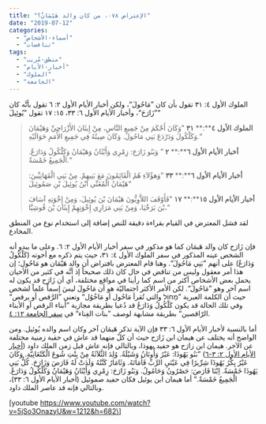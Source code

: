 ```yaml
---
title: "الإعتراض ٠٧٨، من كان والد هَيْمَانُ؟"
date: "2019-07-12"
categories: 
  - "أسماء-الأشخاص"
  - "تناقضات"
tags: 
  - "منطق-مُريب"
  - "أخبار-الأيام"
  - "الملوك"
  - "الجامعة"
---
```


الملوك الأول ٤: ٣١ تقول بأن كان ”مَاحُولَ“، ولكن أخبار الأيام الأول ٢: ٦ تقول بأنَّه كان ”زَارَحَ“، وأخبار الأيام الأول ٦: ٣٣، ١٥: ١٧ تقول ”يُوئِيلَ“

> **الملوك** **الأول** **٤****:** **٣١** ”وَكَانَ أَحْكَمَ مِنْ جَمِيعِ النَّاسِ، مِنْ إِيثَانَ الأَزْرَاحِيِّ وَهَيْمَانَ وَكَلْكُولَ وَدَرْدَعَ بَنِي مَاحُولَ. وَكَانَ صِيتُهُ فِي جَمِيعِ الأُمَمِ حَوَالَيْهِ.“
> 
> **أخبار** **الأيام** **الأول** **٦****:** **٢** ” وَبَنُو زَارَحَ: زِمْرِي وَأَيْثَانُ وَهَيْمَانُ وَكَلْكُولُ وَدَارَعُ. الْجَمِيعُ خَمْسَةٌ.“
> 
> **أخبار** **الأيام** **الأول** **٦****:** **٣٣** ”وَهؤُلاَءِ هُمُ الْقَائِمُونَ مَعَ بَنِيهِمْ. مِنْ بَنِي الْقَهَاتِيِّينَ: هَيْمَانُ الْمُغَنِّي ابْنُ يُوئِيلَ بْنِ صَمُوئِيلَ“
> 
> **أخبار** **الأيام** **الأول** **١٥****:** **١٧** ”فَأَوْقَفَ اللاَّوِيُّونَ هَيْمَانَ بْنَ يُوئِيلَ، وَمِنْ إِخْوَتِهِ آسَافَ بْنَ بَرَخْيَا، وَمِنْ بَنِي مَرَارِي إِخْوَتِهِمْ إِيثَانَ بْنَ قُوشِيَّا،“

لقد فشل المعترض في القيام بقراءة دقيقة للنص إضافة إلى استخدام نوع من المنطق المخادع.

فإن زَارَح كان والد هَيمَان كما هو مذكور في سفر أخبار الأيام الأول ٢: ٦. وعلى ما يبدو أنه الشخص عينه المذكور في سفر الملوك الأول ٤: ٣١، حيث يتم ذكره مع أخوته (كَلْكُولُ وَدَارَعُ) على أنهم ”بَنِي مَاحُولَ“. وهنا قام المعترض بافتراض أن والد هَيْمَان هو مَاحُول؛ إن هذا أمر معقول وليس من تناقض في حال كان ذلك صحيحاً إذ أنَّه في كثير من الأحيان يحمل بعض الأشخاص أكثر من اسم كما رأينا في مواقع مختلفة، أي أن زَارَح قد يكون له اسم آخر وهو ”مَاحُولَ“. لكن الأمر الأكثر احتماليّة هو أن مَاحُولَ ليسَ إسماً علماً لشخص حيث أن الكلمة العبرية ”מָחוֹל والتي تُقرأ مَاحُول أو مَاخُوُل“ وتعني ”الرَّقص أو يرقص“ وفي تلك الحالة قد يكون كَلْكُولُ وَدَارَعُ قد دُعيا بطريقة مجازية ”أبناء الرقص أو الأبناء الرّاقصين“ بطريقة مشابهة لوصف ”بنات الغِناء“ في [سفر الجامعة ١٢: ٤](https://biblia.com/books/ar-vandyke/Ec12.4).

أما بالنسبة لأخبار الأيام الأول ٦: ٣٣ فإن الآية تذكر هَيمَان آخر وكان اسم والده يُوئيل. ومن الواضح أنه يختلف عن هيمان ابن زَارَح حيث أن كلّ منهما قد عاش في حقبة زمنية مختلفة عن الآخر. هيمان ابن زارَح هو حفيد يهوذا، وبالتالي فإنه عاش قبل زمن الملك داود ([أخبار الأيام الأول ٢: ٣\-٦](https://biblia.com/books/ar-vandyke/1Ch2.3-6)) ”بَنُو يَهُوذَا: عَيْرُ وَأُونَانُ وَشَيْلَةُ. وُلِدَ الثَّلاَثَةُ مِنْ بِنْتِ شُوعَ الْكَنْعَانِيَّةِ. وَكَانَ عَيْرُ بِكْرُ يَهُوذَا شِرِّيرًا فِي عَيْنَيِ الرَّبِّ فَأَمَاتَهُ. وَثَامَارُ كَنَّتُهُ وَلَدَتْ لَهُ فَارَصَ وَزَارَحَ. كُلُّ بَنِي يَهُوذَا خَمْسَةٌ. اِبْنَا فَارَصَ: حَصْرُونُ وَحَامُولُ. وَبَنُو زَارَحَ: زِمْرِي وَأَيْثَانُ وَهَيْمَانُ وَكَلْكُولُ وَدَارَعُ. الْجَمِيعُ خَمْسَةٌ.“ أما هيمان ابن يوئيل فكان حفيد صموئيل (أخبار الأيام الأول ٦: ٣٣)، وبالتالي فإنه قد عاصر الملك داود.

\[youtube https://www.youtube.com/watch?v=5jSo3OnazyU&w=1212&h=682\]
